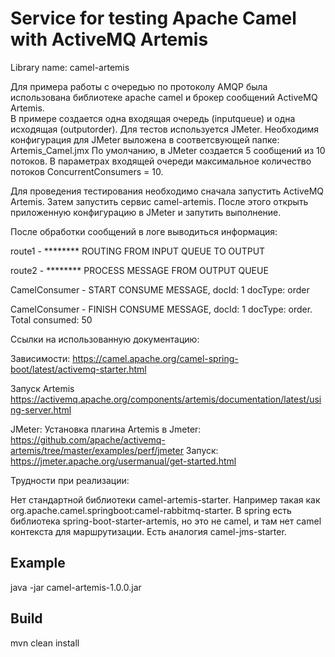# Service for testing Apache Camel with ActiveMQ Artemis
Library name: camel-artemis

  Для примера работы с очередью по протоколу AMQP была использована библиотеке apache camel и брокер сообщений ActiveMQ Artemis.  
В примере создается одна входящая очередь (inputqueue) и одна исходящая (outputorder).
Для тестов используется JMeter. Необходимя конфигурация для JMeter выложена в соответсвующей папке: Artemis_Camel.jmx
По умолчанию, в JMeter создается 5 сообщений из 10 потоков.
В параметрах входящей очереди максимальное количество потоков ConcurrentConsumers = 10.

Для проведения тестирования необходимо сначала запустить ActiveMQ Artemis.
Затем запустить сервис camel-artemis. После этого открыть приложенную конфигурацию в JMeter и запутить выполнение.

После обработки сообщений в логе выводиться информация:

route1 - ******** ROUTING FROM INPUT QUEUE TO OUTPUT

route2 - ******** PROCESS MESSAGE FROM OUTPUT QUEUE

CamelConsumer - START CONSUME MESSAGE, docId: 1 docType: order

CamelConsumer - FINISH CONSUME MESSAGE, docId: 1 docType: order. Total consumed: 50

Ссылки на использованную документацию:

Зависимости:
https://camel.apache.org/camel-spring-boot/latest/activemq-starter.html

Запуск Artemis
https://activemq.apache.org/components/artemis/documentation/latest/using-server.html

JMeter:
Установка плагина Artemis в Jmeter:
https://github.com/apache/activemq-artemis/tree/master/examples/perf/jmeter
Запуск:
https://jmeter.apache.org/usermanual/get-started.html

Трудности при реализации:

Нет стандартной библиотеки camel-artemis-starter. 
Например такая как org.apache.camel.springboot:camel-rabbitmq-starter.
В spring есть библиотека spring-boot-starter-artemis, но это не camel, и там нет camel контекста для маршрутизации.
Есть аналогия camel-jms-starter.

## Example
java -jar camel-artemis-1.0.0.jar

## Build
mvn clean install
